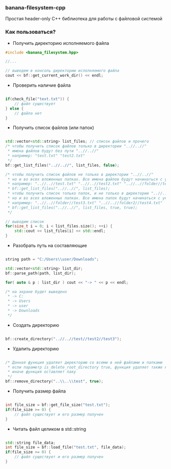 ### banana-filesystem-cpp
Простая header-only С++ библиотека для работы с файловой системой

### Как пользоваться?

* Получить директорию исполняемого файла

```C++
#include <banana_filesystem.hpp>

//...

// выведем в консоль директорию исполняемого файла
cout << bf::get_current_work_dir() << endl;

```

* Проверить наличие файла

```C++

if(check_file("text.txt")) {
	// файл существует
} else {
	// файла нет
}

```

* Получить список файлов (или папок)

```C++

std::vector<std::string> list_files; // список файлов и прочего
/* чтобы получить список файлов только в директории "..//..//"
 * имена файлов будут без пути "..//..//"
 * например: "test.txt" "test2.txt"
 */
bf::get_list_files("..//..//", list_files, false); 

/* чтобы получить список файлов не только в директории "..//..//"
 * но и во всех вложенных папках. Все имена файлов будут начинаться с указанного пути
 * например: "..//..//test.txt" "..//..//test2.txt" "..//..//folder//test3.txt" "..//..//folder2//test4.txt"
 * bf::get_list_files("..//..//", list_files);
 * чтобы получить список только папок, и не только в директории "..//..//"
 * но и во всех вложенных папках. Все имена папок будут начинаться с указанного пути
 * например: "..//..//folder//test3.txt" "..//..//folder2//test4.txt"
 * bf::get_list_files("..//..//", list_files, true, true);
 */

// выводим список
for(size_t i = 0; i < list_files.size(); ++i) {
	std::cout << list_files[i] << std::endl;
}

```

* Разобрать путь на составляющие

```C++

string path = "C:/Users\\user/Downloads";

std::vector<std::string> list_dir;
bf::parse_path(path, list_dir);

for( auto & p : list_dir ) cout << "-> " << p << endl;

/* на экране будет выведено		
 * -> C:
 * -> Users
 * -> user
 * -> Downloads
 */

```

* Создать директорию

```C++

bf::create_directory("..//..//test//test2//test3");

```

* Удалить директорию

```C++

/* Данная функция удаляет директорию со всеми в ней файлами и папками
 * если параметр is_delete_root_directory true, функция удаляет также корневой каталог (который первым указан в path)
 * иначе функция оставляет паку
 */
bf::remove_directory("..\\..\\test", true);

```

* Получить размер файла

```C++

int file_size = bf::get_file_size("test.txt");
if(file_size >= 0) {
	// файл существует и его размер получен
}

```

* Читать файл целиком в std::string

```C++

std::string file_data;
int file_size = bf::load_file("test.txt", file_data);
if(file_size >= 0) {
	// файл существует и его размер получен
}

```